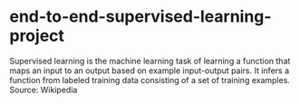 # end-to-end-supervised-learning-project
Supervised learning is the machine learning task of learning a function that maps an input to an output based on example input-output pairs. It infers a function from labeled training data consisting of a set of training examples. 
Source: Wikipedia
 


